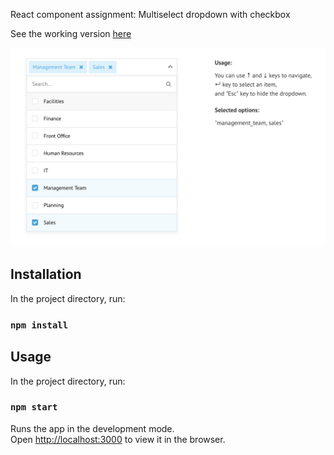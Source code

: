 React component assignment: Multiselect dropdown with checkbox 

See the working version [here](https://react-multiselect-dropdown-with-checkbox.stackblitz.io/)

![React multiselect dropdown preview](/react-multiselect-dropdown.png)

## Installation

In the project directory, run:

### `npm install`

## Usage

In the project directory, run:

### `npm start`

Runs the app in the development mode.<br>
Open [http://localhost:3000](http://localhost:3000) to view it in the browser.
